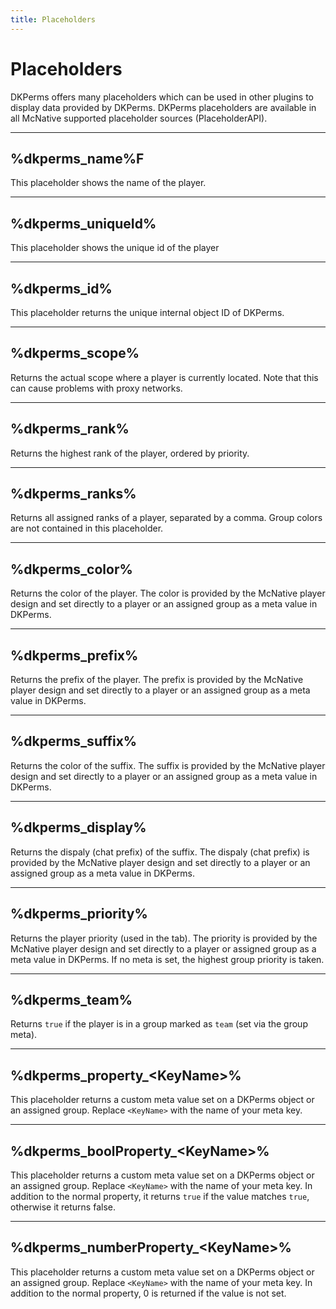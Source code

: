 ```yaml
---
title: Placeholders
---
```


# Placeholders

DKPerms offers many placeholders which can be used in other plugins to display data provided by DKPerms. 
DKPerms placeholders are available in all McNative supported placeholder sources (PlaceholderAPI).

***

## %dkperms_name%F

This placeholder shows the name of the player. 

***

## %dkperms_uniqueId%

This placeholder shows the unique id of the player 

***

## %dkperms_id%

This placeholder returns the unique internal object ID of DKPerms.

***

## %dkperms_scope%

Returns the actual scope where a player is currently located. Note that this can cause problems with proxy networks.

***

## %dkperms_rank%

Returns the highest rank of the player, ordered by priority.

***

## %dkperms_ranks%

Returns all assigned ranks of a player, separated by a comma. Group colors are not contained in this placeholder.

***

## %dkperms_color%

Returns the color of the player. The color is provided by the McNative player design and set directly 
to a player or an assigned group as a meta value in DKPerms.

***

## %dkperms_prefix%

Returns the prefix of the player. The prefix is provided by the McNative player design and set directly
to a player or an assigned group as a meta value in DKPerms.

***

## %dkperms_suffix%

Returns the color of the suffix. The suffix is provided by the McNative player design and set directly
to a player or an assigned group as a meta value in DKPerms.

***

## %dkperms_display%

Returns the dispaly (chat prefix) of the suffix. The dispaly (chat prefix) is provided by the McNative player design and set directly
to a player or an assigned group as a meta value in DKPerms.

***

## %dkperms_priority%

Returns the player priority (used in the tab). The priority is provided by the McNative player design and set directly 
to a player or assigned group as a meta value in DKPerms. If no meta is set, the highest group priority is taken.

***

## %dkperms_team%

Returns `true` if the player is in a group marked as `team` (set via the group meta).

***

## %dkperms_property_\<KeyName>%

This placeholder returns a custom meta value set on a DKPerms object or an assigned group.
Replace `<KeyName>` with the name of your meta key.

***

## %dkperms_boolProperty_\<KeyName>%

This placeholder returns a custom meta value set on a DKPerms object or an assigned group.
Replace `<KeyName>` with the name of your meta key.
In addition to the normal property, it returns `true` if the value matches `true`, otherwise it returns false.

***

## %dkperms_numberProperty_\<KeyName>%

This placeholder returns a custom meta value set on a DKPerms object or an assigned group. 
Replace `<KeyName>` with the name of your meta key. 
In addition to the normal property, 0 is returned if the value is not set.
